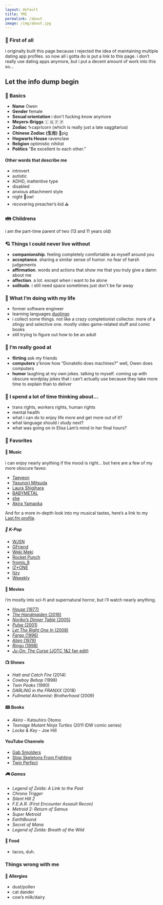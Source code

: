 ```yaml
---
layout: default
title: TMI
permalink: /about
image: /img/about.jpg
---
```


### 🏁 First of all

i originally built this page because i rejected the idea of maintaining multiple
dating app profiles. so now all i gotta do is put a link to this page. i don’t really use dating apps anymore, but i put a decent amount of work into this so…

## Let the info dump begin

### 🔰 Basics

- **Name** Owen
- **Gender** female
- **Sexual orientation** i don't fucking know anymore
- **Meyers-Briggs** 🇮 🇳 🇫 🇵
- **Zodiac** ♑capricorn (which is really just a late saggitarius)
- **Chinese Zodiac (生肖)** 🐖pig
- **Hogwarts House** ravenclaw
- **Religion** optimistic nihilist
- **Politics** ‟Be excellent to each other.”

#### Other words that describe me

- introvert
- autistic
- ADHD, inattentive type
- disabled
- anxious attachment style
- night 🦉owl
- recovering preacher’s kid ⛪

### 👪 Childrens

i am the part-time parent of two (13 and 11 years old)

### 💘 Things I could never live without

- **companionship**. feeling completely comfortable as myself around you
- **acceptance**. sharing a similar sense of humor. no fear of harsh judgements
- **affirmation**. words and actions that show me that you truly give a damn about me
- **affection**. a lot. except when i want to be alone
- **solitude**. i still need space sometimes just don't be far away

### 💼 What I’m doing with my life

- former software engineer
- learning languages [duolingo](https://www.duolingo.com/radsectors)
- i collect some things. not like a crazy completionist collector. more of a stingy and selective one. mostly video game-related stuff and comic books
- still trying to figure out how to be an adult

### 💯 I’m really good at

- **flirting** ask my friends
- **computers** y’know how “Donatello does machines?” well, Owen does computers
- **humor** laughing at my own jokes. talking to myself. coming up with obscure wordplay jokes that i can’t actually use because they take more time to explain than to deliver

### 🤔 I spend a lot of time thinking about…

- trans rights, workers rights, human rights
- mental health
- what i can do to enjoy life more and get more out of it?
- what language should i study next?
- what was going on in Elisa Lam’s mind in her final hours?

### 💖 Favorites

#### 🎼 Music

i can enjoy nearly anything if the mood is right… but here are a few of my more obscure faves:

- [Taeyeon](https://youtu.be/im1UUY8dQIk)
- [Yasunori Mitsuda](https://en.wikipedia.org/wiki/Yasunori_Mitsuda)
- [Laura Shigihara](https://www.youtube.com/user/supershigi)
- [BABYMETAL](https://open.spotify.com/artist/630wzNP2OL7fl4Xl0GnMWq)
- [she](http://www.shemusic.org)
- [Akira Yamaoka](http://www.akirayamaoka.jp)

And for a more in-depth look into my musical tastes, here’s a link to my
[Last.fm profile](https://www.last.fm/user/radsectors).

##### 🎤 K-Pop

- [WJSN](https://open.spotify.com/playlist/4X9BuuUuvHOzYQ792qfAtE)
- [GFriend](https://open.spotify.com/playlist/4AAU2YGPBVcxTcyYkkYHKW)
- [Weki Meki](https://open.spotify.com/playlist/32RK2Iteo7TAO7DZEnyW9B)
- [Rocket Punch](https://open.spotify.com/playlist/6cwU4nR0yS51ewCSIgj4mn)
- [fromis_9](https://open.spotify.com/playlist/4KbfrozzYgx9ZNuW8ogyA6)
- [IZ*ONE](https://open.spotify.com/playlist/6wzWIzdiPYiRCTmB3xMy9t)
- [Itzy](https://open.spotify.com/playlist/02cxoHaR8klgevR8nQtDdB)
- [Weeekly](https://open.spotify.com/playlist/2HsXoLQR8adksRBA2s02hG)

#### 🎦 Movies

i’m mostly into sci-fi and supernatural horror, but i’ll watch nearly anything.

- [_House_ (1977)](https://youtu.be/WQ_Yo06kIIA)
- [_The Handmaiden_ (2016)](https://youtu.be/whldChqCsYk)
- [_Noriko’s Dinner Table_ (2005)](https://youtu.be/xRmpIwJQLFw)
- [_Pulse_ (2001)](https://youtu.be/GTqiXJm_738)
- [_Let The Right One In_ (2008)](https://youtu.be/ICp4g9p_rgo)
- [_Fargo_ (1996)](https://youtu.be/h2tY82z3xXU)
- [_Alien_ (1979)](https://youtu.be/LjLamj-b0I8)
- [_Ringu_ (1998)](https://youtu.be/JruLV_Wjkp4)
- [_Ju-On: The Curse_ (JOTC 1&2 fan edit)](https://youtu.be/uBSkdOqJmx8)

#### 📺 Shows

- _Halt and Catch Fire_ (2014)
- _Cowboy Bebop_ (1998)
- _Twin Peaks_ (1990)
- _DARLING in the FRANXX_ (2018)
- _Fullmetal Alchemist: Brotherhood_ (2009)

#### 🕮 Books

- _Akira_ - Katsuhiro Otomo
- _Teenage Mutant Ninja Turtles_ (2011 IDW comic series)
- _Locke & Key_ - Joe Hill

#### YouTube Channels

- [Gab Smolders](https://www.youtube.com/c/GabSmolders)
- [Stop Skeletons From Fighting](https://www.youtube.com/user/lophatjello)
- [Twin Perfect](https://www.youtube.com/user/TwinPerfectChannel)

##### 🎮 Games

- _Legend of Zelda: A Link to the Past_
- _Chrono Trigger_
- _Silent Hill 2_
- _F.E.A.R. (First Encounter Assault Recon)_
- _Metroid 2: Return of Samus_
- _Super Metroid_
- _EarthBound_
- _Secret of Mana_
- _Legend of Zelda: Breath of the Wild_

#### 🍴 Food

- tacos, duh.

### Things wrong with me

#### 🦠 Allergies

- dust/pollen
- cat dander
- cow’s milk/dairy
